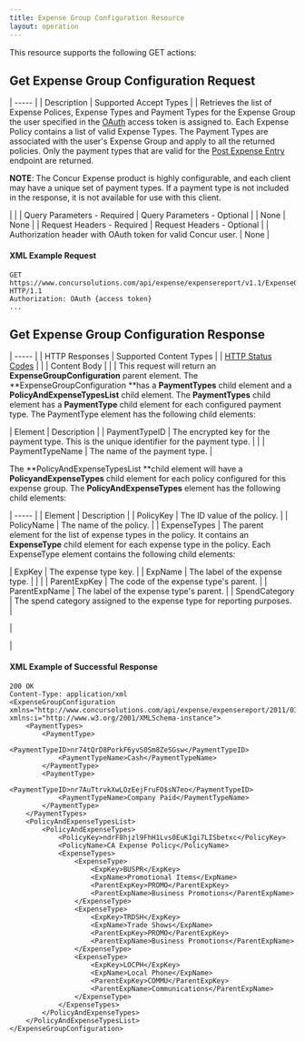 ```yaml
---
title: Expense Group Configuration Resource
layout: operation
---
```





This resource supports the following GET actions:

##  Get Expense Group Configuration Request

| ----- |
|  Description |  Supported Accept Types |
|  Retrieves the list of Expense Polices, Expense Types and Payment Types for the Expense Group the user specified in the [OAuth][1] access token is assigned to. Each Expense Policy contains a list of valid Expense Types. The Payment Types are associated with the user's Expense Group and apply to all the returned policies. Only the payment types that are valid for the [Post Expense Entry][2] endpoint are returned.

**NOTE**: The Concur Expense product is highly configurable, and each client may have a unique set of payment types. If a payment type is not included in the response, it is not available for use with this client.

 |   |
|  Query Parameters - Required |  Query Parameters - Optional |
|  None |  None |
|  Request Headers - Required |  Request Headers - Optional |
|  Authorization header with OAuth token for valid Concur user. |  None |

####  XML Example Request

    GET https://www.concursolutions.com/api/expense/expensereport/v1.1/ExpenseGroupConfiguration/ HTTP/1.1
    Authorization: OAuth {access token}
    ...

##  Get Expense Group Configuration Response

| ----- |
|  HTTP Responses |  Supported Content Types |
|  [HTTP Status Codes][3] |   |
|  Content Body |   |
|  This request will return an **ExpenseGroupConfiguration** parent element. The **ExpenseGroupConfiguration **has a **PaymentTypes** child element and a **PolicyAndExpenseTypesList** child element. The **PaymentTypes** child element has a **PaymentType** child element for each configured payment type. The PaymentType element has the following child elements:

|  Element |  Description |
|  PaymentTypeID |  The encrypted key for the payment type. This is the unique identifier for the payment type. |   |
|  PaymentTypeName |  The name of the payment type. |

The **PolicyAndExpenseTypesList **child element will have a **PolicyandExpenseTypes** child element for each policy configured for this expense group. The **PolicyAndExpenseTypes** element has the following child elements:

| ----- |
|  Element |  Description |
|  PolicyKey |  The ID value of the policy. |
|  PolicyName |  The name of the policy. |
|  ExpenseTypes |  The parent element for the list of expense types in the policy. It contains an **ExpenseType** child element for each expense type in the policy. Each ExpenseType element contains the following child elements:

|  ExpKey |  The expense type key. |
|  ExpName |  The label of the expense type. |   | |
|  ParentExpKey |  The code of the expense type's parent. |
|  ParentExpName |  The label of the expense type's parent. |
|  SpendCategory |  The spend category assigned to the expense type for reporting purposes. |

 |

 |

####  XML Example of Successful Response

    200 OK
    Content-Type: application/xml
    <ExpenseGroupConfiguration xmlns="http://www.concursolutions.com/api/expense/expensereport/2011/03" xmlns:i="http://www.w3.org/2001/XMLSchema-instance">
        <PaymentTypes>
            <PaymentType>
                <PaymentTypeID>nr74tQrD8PorkF6yvS0Sm8ZeSGsw</PaymentTypeID>
                <PaymentTypeName>Cash</PaymentTypeName>
            </PaymentType>
            <PaymentType>
                <PaymentTypeID>nr7AuTtrvkXwLOzEejFruFO$sN7eo</PaymentTypeID>
                <PaymentTypeName>Company Paid</PaymentTypeName>
            </PaymentType>
        </PaymentTypes>
        <PolicyAndExpenseTypesList>
            <PolicyAndExpenseTypes>
                <PolicyKey>ndrF8hjzl9FhH1Lvs0EuK1gi7LISbetxc</PolicyKey>
                <PolicyName>CA Expense Policy</PolicyName>
                <ExpenseTypes>
                    <ExpenseType>
                        <ExpKey>BUSPR</ExpKey>
                        <ExpName>Promotional Items</ExpName>
                        <ParentExpKey>PROMO</ParentExpKey>
                        <ParentExpName>Business Promotions</ParentExpName>
                    </ExpenseType>
                    <ExpenseType>
                        <ExpKey>TRDSH</ExpKey>
                        <ExpName>Trade Shows</ExpName>
                        <ParentExpKey>PROMO</ParentExpKey>
                        <ParentExpName>Business Promotions</ParentExpName>
                    </ExpenseType>
                    <ExpenseType>
                        <ExpKey>LOCPH</ExpKey>
                        <ExpName>Local Phone</ExpName>
                        <ParentExpKey>COMMU</ParentExpKey>
                        <ParentExpName>Communications</ParentExpName>
                    </ExpenseType>
                </ExpenseTypes>
            </PolicyAndExpenseTypes>
        </PolicyAndExpenseTypesList>
    </ExpenseGroupConfiguration>

  


[1]: https://developer.concur.com/oauth-20
[2]: https://developer.concur.com/expense-report/expense-entry-resource/post-entries
[3]: https://developer.concur.com/reference/http-codes
